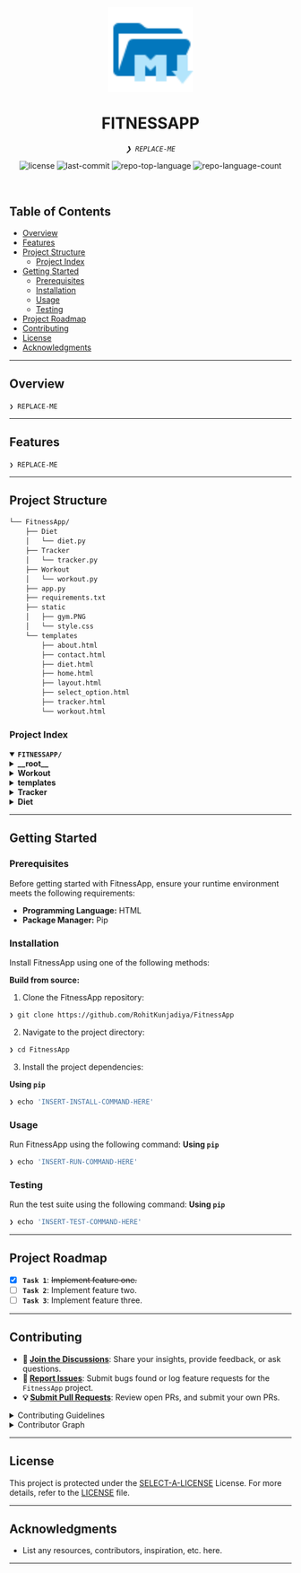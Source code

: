 <p align="center">
    <img src="https://raw.githubusercontent.com/PKief/vscode-material-icon-theme/ec559a9f6bfd399b82bb44393651661b08aaf7ba/icons/folder-markdown-open.svg" align="center" width="30%">
</p>
<p align="center"><h1 align="center">FITNESSAPP</h1></p>
<p align="center">
	<em><code>❯ REPLACE-ME</code></em>
</p>
<p align="center">
	<img src="https://img.shields.io/github/license/RohitKunjadiya/FitnessApp?style=default&logo=opensourceinitiative&logoColor=white&color=0080ff" alt="license">
	<img src="https://img.shields.io/github/last-commit/RohitKunjadiya/FitnessApp?style=default&logo=git&logoColor=white&color=0080ff" alt="last-commit">
	<img src="https://img.shields.io/github/languages/top/RohitKunjadiya/FitnessApp?style=default&color=0080ff" alt="repo-top-language">
	<img src="https://img.shields.io/github/languages/count/RohitKunjadiya/FitnessApp?style=default&color=0080ff" alt="repo-language-count">
</p>
<p align="center"><!-- default option, no dependency badges. -->
</p>
<p align="center">
	<!-- default option, no dependency badges. -->
</p>
<br>

##  Table of Contents

- [ Overview](#-overview)
- [ Features](#-features)
- [ Project Structure](#-project-structure)
  - [ Project Index](#-project-index)
- [ Getting Started](#-getting-started)
  - [ Prerequisites](#-prerequisites)
  - [ Installation](#-installation)
  - [ Usage](#-usage)
  - [ Testing](#-testing)
- [ Project Roadmap](#-project-roadmap)
- [ Contributing](#-contributing)
- [ License](#-license)
- [ Acknowledgments](#-acknowledgments)

---

##  Overview

<code>❯ REPLACE-ME</code>

---

##  Features

<code>❯ REPLACE-ME</code>

---

##  Project Structure

```sh
└── FitnessApp/
    ├── Diet
    │   └── diet.py
    ├── Tracker
    │   └── tracker.py
    ├── Workout
    │   └── workout.py
    ├── app.py
    ├── requirements.txt
    ├── static
    │   ├── gym.PNG
    │   └── style.css
    └── templates
        ├── about.html
        ├── contact.html
        ├── diet.html
        ├── home.html
        ├── layout.html
        ├── select_option.html
        ├── tracker.html
        └── workout.html
```


###  Project Index
<details open>
	<summary><b><code>FITNESSAPP/</code></b></summary>
	<details> <!-- __root__ Submodule -->
		<summary><b>__root__</b></summary>
		<blockquote>
			<table>
			<tr>
				<td><b><a href='https://github.com/RohitKunjadiya/FitnessApp/blob/master/app.py'>app.py</a></b></td>
				<td><code>❯ REPLACE-ME</code></td>
			</tr>
			<tr>
				<td><b><a href='https://github.com/RohitKunjadiya/FitnessApp/blob/master/requirements.txt'>requirements.txt</a></b></td>
				<td><code>❯ REPLACE-ME</code></td>
			</tr>
			</table>
		</blockquote>
	</details>
	<details> <!-- Workout Submodule -->
		<summary><b>Workout</b></summary>
		<blockquote>
			<table>
			<tr>
				<td><b><a href='https://github.com/RohitKunjadiya/FitnessApp/blob/master/Workout/workout.py'>workout.py</a></b></td>
				<td><code>❯ REPLACE-ME</code></td>
			</tr>
			</table>
		</blockquote>
	</details>
	<details> <!-- templates Submodule -->
		<summary><b>templates</b></summary>
		<blockquote>
			<table>
			<tr>
				<td><b><a href='https://github.com/RohitKunjadiya/FitnessApp/blob/master/templates/home.html'>home.html</a></b></td>
				<td><code>❯ REPLACE-ME</code></td>
			</tr>
			<tr>
				<td><b><a href='https://github.com/RohitKunjadiya/FitnessApp/blob/master/templates/about.html'>about.html</a></b></td>
				<td><code>❯ REPLACE-ME</code></td>
			</tr>
			<tr>
				<td><b><a href='https://github.com/RohitKunjadiya/FitnessApp/blob/master/templates/layout.html'>layout.html</a></b></td>
				<td><code>❯ REPLACE-ME</code></td>
			</tr>
			<tr>
				<td><b><a href='https://github.com/RohitKunjadiya/FitnessApp/blob/master/templates/diet.html'>diet.html</a></b></td>
				<td><code>❯ REPLACE-ME</code></td>
			</tr>
			<tr>
				<td><b><a href='https://github.com/RohitKunjadiya/FitnessApp/blob/master/templates/select_option.html'>select_option.html</a></b></td>
				<td><code>❯ REPLACE-ME</code></td>
			</tr>
			<tr>
				<td><b><a href='https://github.com/RohitKunjadiya/FitnessApp/blob/master/templates/workout.html'>workout.html</a></b></td>
				<td><code>❯ REPLACE-ME</code></td>
			</tr>
			<tr>
				<td><b><a href='https://github.com/RohitKunjadiya/FitnessApp/blob/master/templates/tracker.html'>tracker.html</a></b></td>
				<td><code>❯ REPLACE-ME</code></td>
			</tr>
			<tr>
				<td><b><a href='https://github.com/RohitKunjadiya/FitnessApp/blob/master/templates/contact.html'>contact.html</a></b></td>
				<td><code>❯ REPLACE-ME</code></td>
			</tr>
			</table>
		</blockquote>
	</details>
	<details> <!-- Tracker Submodule -->
		<summary><b>Tracker</b></summary>
		<blockquote>
			<table>
			<tr>
				<td><b><a href='https://github.com/RohitKunjadiya/FitnessApp/blob/master/Tracker/tracker.py'>tracker.py</a></b></td>
				<td><code>❯ REPLACE-ME</code></td>
			</tr>
			</table>
		</blockquote>
	</details>
	<details> <!-- Diet Submodule -->
		<summary><b>Diet</b></summary>
		<blockquote>
			<table>
			<tr>
				<td><b><a href='https://github.com/RohitKunjadiya/FitnessApp/blob/master/Diet/diet.py'>diet.py</a></b></td>
				<td><code>❯ REPLACE-ME</code></td>
			</tr>
			</table>
		</blockquote>
	</details>
</details>

---
##  Getting Started

###  Prerequisites

Before getting started with FitnessApp, ensure your runtime environment meets the following requirements:

- **Programming Language:** HTML
- **Package Manager:** Pip


###  Installation

Install FitnessApp using one of the following methods:

**Build from source:**

1. Clone the FitnessApp repository:
```sh
❯ git clone https://github.com/RohitKunjadiya/FitnessApp
```

2. Navigate to the project directory:
```sh
❯ cd FitnessApp
```

3. Install the project dependencies:


**Using `pip`** &nbsp; [<img align="center" src="" />]()

```sh
❯ echo 'INSERT-INSTALL-COMMAND-HERE'
```




###  Usage
Run FitnessApp using the following command:
**Using `pip`** &nbsp; [<img align="center" src="" />]()

```sh
❯ echo 'INSERT-RUN-COMMAND-HERE'
```


###  Testing
Run the test suite using the following command:
**Using `pip`** &nbsp; [<img align="center" src="" />]()

```sh
❯ echo 'INSERT-TEST-COMMAND-HERE'
```


---
##  Project Roadmap

- [X] **`Task 1`**: <strike>Implement feature one.</strike>
- [ ] **`Task 2`**: Implement feature two.
- [ ] **`Task 3`**: Implement feature three.

---

##  Contributing

- **💬 [Join the Discussions](https://github.com/RohitKunjadiya/FitnessApp/discussions)**: Share your insights, provide feedback, or ask questions.
- **🐛 [Report Issues](https://github.com/RohitKunjadiya/FitnessApp/issues)**: Submit bugs found or log feature requests for the `FitnessApp` project.
- **💡 [Submit Pull Requests](https://github.com/RohitKunjadiya/FitnessApp/blob/main/CONTRIBUTING.md)**: Review open PRs, and submit your own PRs.

<details closed>
<summary>Contributing Guidelines</summary>

1. **Fork the Repository**: Start by forking the project repository to your github account.
2. **Clone Locally**: Clone the forked repository to your local machine using a git client.
   ```sh
   git clone https://github.com/RohitKunjadiya/FitnessApp
   ```
3. **Create a New Branch**: Always work on a new branch, giving it a descriptive name.
   ```sh
   git checkout -b new-feature-x
   ```
4. **Make Your Changes**: Develop and test your changes locally.
5. **Commit Your Changes**: Commit with a clear message describing your updates.
   ```sh
   git commit -m 'Implemented new feature x.'
   ```
6. **Push to github**: Push the changes to your forked repository.
   ```sh
   git push origin new-feature-x
   ```
7. **Submit a Pull Request**: Create a PR against the original project repository. Clearly describe the changes and their motivations.
8. **Review**: Once your PR is reviewed and approved, it will be merged into the main branch. Congratulations on your contribution!
</details>

<details closed>
<summary>Contributor Graph</summary>
<br>
<p align="left">
   <a href="https://github.com{/RohitKunjadiya/FitnessApp/}graphs/contributors">
      <img src="https://contrib.rocks/image?repo=RohitKunjadiya/FitnessApp">
   </a>
</p>
</details>

---

##  License

This project is protected under the [SELECT-A-LICENSE](https://choosealicense.com/licenses) License. For more details, refer to the [LICENSE](https://choosealicense.com/licenses/) file.

---

##  Acknowledgments

- List any resources, contributors, inspiration, etc. here.

---
